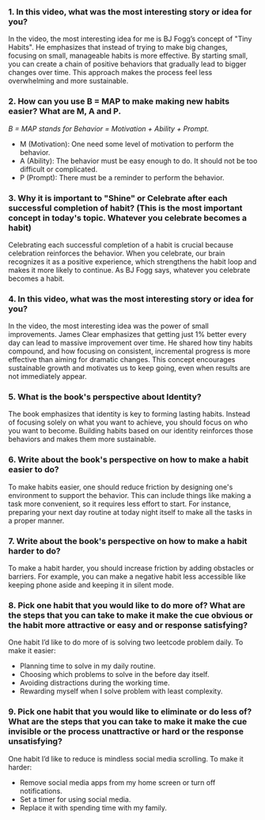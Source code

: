 ### 1. In this video, what was the most interesting story or idea for you?
In the video, the most interesting idea for me is BJ Fogg’s concept of "Tiny Habits". 
He emphasizes that instead of trying to make big changes, focusing on small, manageable habits is more effective. 
By starting small, you can create a chain of positive behaviors that gradually lead to bigger changes over time. 
This approach makes the process feel less overwhelming and more sustainable.

### 2. How can you use B = MAP to make making new habits easier? What are M, A and P.
*B = MAP stands for Behavior = Motivation + Ability + Prompt.*
- M (Motivation): One need some level of motivation to perform the behavior.
- A (Ability): The behavior must be easy enough to do. It should not be too difficult or complicated.
- P (Prompt): There must be a reminder to perform the behavior.

### 3. Why it is important to "Shine" or Celebrate after each successful completion of habit? (This is the most important concept in today's topic. Whatever you celebrate becomes a habit)
Celebrating each successful completion of a habit is crucial because celebration reinforces the behavior. 
When you celebrate, our brain recognizes it as a positive experience, which strengthens the habit loop and makes it more likely to continue. 
As BJ Fogg says, whatever you celebrate becomes a habit.

### 4. In this video, what was the most interesting story or idea for you?
In the video, the most interesting idea was the power of small improvements. 
James Clear emphasizes that getting just 1% better every day can lead to massive improvement over time. 
He shared how tiny habits compound, and how focusing on consistent, incremental progress is more effective than aiming for dramatic changes. 
This concept encourages sustainable growth and motivates us to keep going, even when results are not immediately appear.

### 5. What is the book's perspective about Identity?
The book emphasizes that identity is key to forming lasting habits. 
Instead of focusing solely on what you want to achieve, you should focus on who you want to become.
Building habits based on our identity reinforces those behaviors and makes them more sustainable.

### 6. Write about the book's perspective on how to make a habit easier to do?
To make habits easier, one should reduce friction by designing one's environment to support the behavior. 
This can include things like making a task more convenient, so it requires less effort to start.
For instance, preparing your next day routine at today night itself to make all the tasks in a proper manner.

### 7. Write about the book's perspective on how to make a habit harder to do?
To make a habit harder, you should increase friction by adding obstacles or barriers. 
For example, you can make a negative habit less accessible like keeping phone aside and keeping it in silent mode.

### 8. Pick one habit that you would like to do more of? What are the steps that you can take to make it make the cue obvious or the habit more attractive or easy and or response satisfying?
One habit I’d like to do more of is solving two leetcode problem daily. To make it easier:
- Planning time to solve in my daily routine.
- Choosing which problems to solve in the before day itself.
- Avoiding distractions during the working time.
- Rewarding myself when I solve problem with least complexity.

### 9. Pick one habit that you would like to eliminate or do less of? What are the steps that you can take to make it make the cue invisible or the process unattractive or hard or the response unsatisfying?
One habit I’d like to reduce is mindless social media scrolling. To make it harder:
- Remove social media apps from my home screen or turn off notifications.
- Set a timer for using social media.
- Replace it with spending time with my family.
